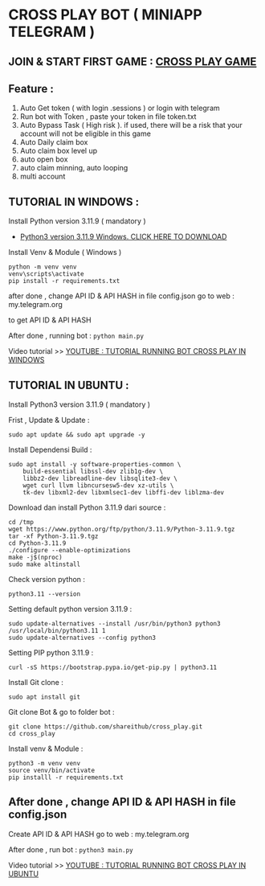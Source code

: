 # CROSS PLAY BOT ( MINIAPP TELEGRAM )

## JOIN & START FIRST GAME : [ CROSS PLAY GAME ](https://t.me/cross_play_bot/app?startapp=w03BvSL9)

## Feature :
1. Auto Get token ( with login .sessions ) or login with telegram
2. Run bot with Token , paste your token in file token.txt
3. Auto Bypass Task ( High risk ). if used, there will be a risk that your account will not be eligible in this game
4. Auto Daily claim box
5. Auto claim box level up
6. auto open box
7. auto claim minning, auto looping
8. multi account

## TUTORIAL IN WINDOWS :
Install Python version 3.11.9 ( mandatory )
- [ Python3 version 3.11.9 Windows. CLICK HERE TO DOWNLOAD](https://www.python.org/ftp/python/3.11.9/python-3.11.9-amd64.exe)

Install Venv & Module ( Windows )

```
python -m venv venv
venv\scripts\activate
pip install -r requirements.txt
```

after done , change API ID & API HASH in file config.json
go to web : my.telegram.org

to get API ID & API HASH

After done , running bot : ```python main.py```

Video tutorial >> [YOUTUBE : TUTORIAL RUNNING BOT CROSS PLAY IN WINDOWS](https://youtu.be/yyhYy-gSTjE)


## TUTORIAL IN UBUNTU :
Install Python3 version 3.11.9 ( mandatory )


Frist , Update & Update :
```
sudo apt update && sudo apt upgrade -y
```

Install Dependensi Build :
```
sudo apt install -y software-properties-common \
    build-essential libssl-dev zlib1g-dev \
    libbz2-dev libreadline-dev libsqlite3-dev \
    wget curl llvm libncursesw5-dev xz-utils \
    tk-dev libxml2-dev libxmlsec1-dev libffi-dev liblzma-dev
```

Download dan install Python 3.11.9 dari source :
```
cd /tmp
wget https://www.python.org/ftp/python/3.11.9/Python-3.11.9.tgz
tar -xf Python-3.11.9.tgz
cd Python-3.11.9
./configure --enable-optimizations
make -j$(nproc)
sudo make altinstall
```

Check version python :
```
python3.11 --version
```

Setting default python version 3.11.9 :
```
sudo update-alternatives --install /usr/bin/python3 python3 /usr/local/bin/python3.11 1
sudo update-alternatives --config python3
```

Setting PIP python 3.11.9 :
```
curl -sS https://bootstrap.pypa.io/get-pip.py | python3.11
```

Install Git clone :
```
sudo apt install git
```

Git clone Bot & go to folder bot :
```
git clone https://github.com/shareithub/cross_play.git
cd cross_play
```

Install venv & Module :
```
python3 -m venv venv
source venv/bin/activate
pip installl -r requirements.txt
```

## After done , change API ID & API HASH in file config.json 

Create API ID & API HASH go to web : my.telegram.org

After done , run bot : ```python3 main.py```

Video tutorial >> [YOUTUBE : TUTORIAL RUNNING BOT CROSS PLAY IN UBUNTU](https://www.youtube.com/@SHAREITHUB_COM)

















